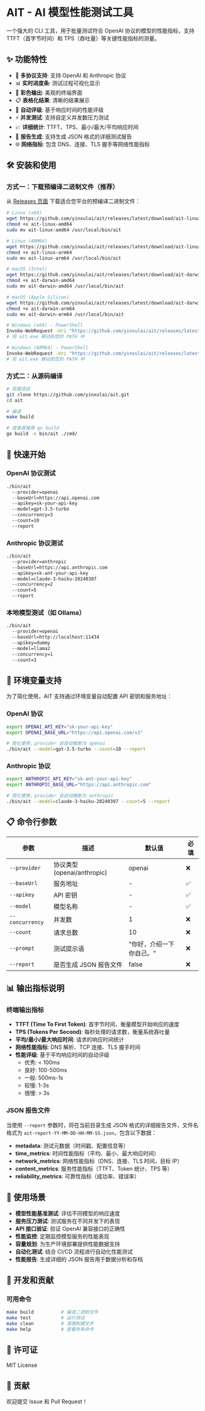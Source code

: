 # AIT - AI 模型性能测试工具

一个强大的 CLI 工具，用于批量测试符合 OpenAI 协议的模型的性能指标，支持 TTFT（首字节时间）和 TPS（吞吐量）等关键性能指标的测量。

## ✨ 功能特性

- 🚀 **多协议支持**: 支持 OpenAI 和 Anthropic 协议
- 📊 **实时进度条**: 测试过程可视化显示
- 🎨 **彩色输出**: 美观的终端界面
- 📋 **表格化结果**: 清晰的结果展示
- 🎯 **自动评级**: 基于响应时间的性能评级
- ⚡ **并发测试**: 支持自定义并发数压力测试
- 📈 **详细统计**: TTFT、TPS、最小/最大/平均响应时间
- 📄 **报告生成**: 支持生成 JSON 格式的详细测试报告
- 🌐 **网络指标**: 包含 DNS、连接、TLS 握手等网络性能指标

## 🛠️ 安装和使用

### 方式一：下载预编译二进制文件（推荐）

从 [Releases 页面](https://github.com/yinxulai/ait/releases) 下载适合您平台的预编译二进制文件：

```bash
# Linux (x64)
wget https://github.com/yinxulai/ait/releases/latest/download/ait-linux-amd64
chmod +x ait-linux-amd64
sudo mv ait-linux-amd64 /usr/local/bin/ait

# Linux (ARM64)
wget https://github.com/yinxulai/ait/releases/latest/download/ait-linux-arm64
chmod +x ait-linux-arm64
sudo mv ait-linux-arm64 /usr/local/bin/ait

# macOS (Intel)
wget https://github.com/yinxulai/ait/releases/latest/download/ait-darwin-amd64
chmod +x ait-darwin-amd64
sudo mv ait-darwin-amd64 /usr/local/bin/ait

# macOS (Apple Silicon)
wget https://github.com/yinxulai/ait/releases/latest/download/ait-darwin-arm64
chmod +x ait-darwin-arm64
sudo mv ait-darwin-arm64 /usr/local/bin/ait

# Windows (x64) - PowerShell
Invoke-WebRequest -Uri "https://github.com/yinxulai/ait/releases/latest/download/ait-windows-amd64.exe" -OutFile "ait.exe"
# 将 ait.exe 移动到您的 PATH 中

# Windows (ARM64) - PowerShell
Invoke-WebRequest -Uri "https://github.com/yinxulai/ait/releases/latest/download/ait-windows-arm64.exe" -OutFile "ait.exe"
# 将 ait.exe 移动到您的 PATH 中
```

### 方式二：从源码编译

```bash
# 克隆项目
git clone https://github.com/yinxulai/ait.git
cd ait

# 编译
make build

# 或者直接用 go build
go build -o bin/ait ./cmd/
```

## 🚀 快速开始

### OpenAI 协议测试

```bash
./bin/ait 
  --provider=openai 
  --baseUrl=https://api.openai.com 
  --apikey=sk-your-api-key 
  --model=gpt-3.5-turbo 
  --concurrency=3 
  --count=10
  --report
```

### Anthropic 协议测试

```bash
./bin/ait 
  --provider=anthropic 
  --baseUrl=https://api.anthropic.com 
  --apikey=sk-ant-your-api-key 
  --model=claude-3-haiku-20240307 
  --concurrency=2 
  --count=5
  --report
```

### 本地模型测试（如 Ollama）

```bash
./bin/ait 
  --provider=openai 
  --baseUrl=http://localhost:11434 
  --apikey=dummy 
  --model=llama2 
  --concurrency=1 
  --count=3
```

## 🔧 环境变量支持

为了简化使用，AIT 支持通过环境变量自动配置 API 密钥和服务地址：

### OpenAI 协议

```bash
export OPENAI_API_KEY="sk-your-api-key"
export OPENAI_BASE_URL="https://api.openai.com/v1"

# 简化使用，provider 会自动推断为 openai
./bin/ait --model=gpt-3.5-turbo --count=10 --report
```

### Anthropic 协议

```bash
export ANTHROPIC_API_KEY="sk-ant-your-api-key"
export ANTHROPIC_BASE_URL="https://api.anthropic.com"

# 简化使用，provider 会自动推断为 anthropic
./bin/ait --model=claude-3-haiku-20240307 --count=5 --report
```

## 📋 命令行参数

| 参数 | 描述 | 默认值 | 必填 |
|------|------|--------|------|
| `--provider` | 协议类型 (openai/anthropic) | openai | ❌ |
| `--baseUrl` | 服务地址 | - | ✅ |
| `--apikey` | API 密钥 | - | ✅ |
| `--model` | 模型名称 | - | ✅ |
| `--concurrency` | 并发数 | 1 | ❌ |
| `--count` | 请求总数 | 10 | ❌ |
| `--prompt` | 测试提示语 | "你好，介绍一下你自己。" | ❌ |
| `--report` | 是否生成 JSON 报告文件 | false | ❌ |

## 📊 输出指标说明

### 终端输出指标

- **TTFT (Time To First Token)**: 首字节时间，衡量模型开始响应的速度
- **TPS (Tokens Per Second)**: 每秒处理的请求数，衡量系统吞吐量
- **平均/最小/最大响应时间**: 请求的响应时间统计
- **网络性能指标**: DNS 解析、TCP 连接、TLS 握手时间
- **性能评级**: 基于平均响应时间的自动评级
  - 优秀: < 100ms
  - 良好: 100-500ms  
  - 一般: 500ms-1s
  - 较慢: 1-3s
  - 很慢: > 3s

### JSON 报告文件

当使用 `--report` 参数时，将在当前目录生成 JSON 格式的详细报告文件，文件名格式为 `ait-report-YY-MM-DD-HH-MM-SS.json`，包含以下数据：

- **metadata**: 测试元数据（时间戳、配置信息等）
- **time_metrics**: 时间性能指标（平均、最小、最大响应时间）
- **network_metrics**: 网络性能指标（DNS、连接、TLS 时间，目标 IP）
- **content_metrics**: 服务性能指标（TTFT、Token 统计、TPS 等）
- **reliability_metrics**: 可靠性指标（成功率、错误率）

## 🎯 使用场景

- **模型性能基准测试**: 评估不同模型的响应速度
- **服务压力测试**: 测试服务在不同并发下的表现
- **API 接口验证**: 验证 OpenAI 兼容接口的正确性
- **性能监控**: 定期监控模型服务的性能表现
- **容量规划**: 为生产环境部署提供性能数据支持
- **自动化测试**: 结合 CI/CD 流程进行自动化性能测试
- **性能报告**: 生成详细的 JSON 报告用于数据分析和存档

## 🔧 开发和贡献

### 可用命令

```bash
make build          # 编译二进制文件
make test           # 运行测试
make clean          # 清理构建文件
make help           # 查看所有命令
```

## 📄 许可证

MIT License

## 🤝 贡献

欢迎提交 Issue 和 Pull Request！
